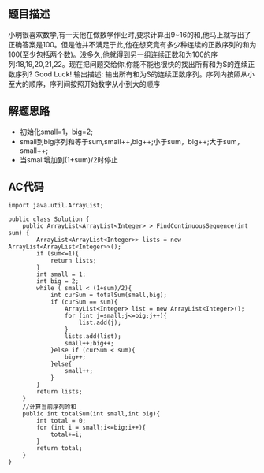 ## 题目描述
小明很喜欢数学,有一天他在做数学作业时,要求计算出9~16的和,他马上就写出了正确答案是100。但是他并不满足于此,他在想究竟有多少种连续的正数序列的和为100(至少包括两个数)。没多久,他就得到另一组连续正数和为100的序列:18,19,20,21,22。现在把问题交给你,你能不能也很快的找出所有和为S的连续正数序列? Good Luck!
输出描述:
输出所有和为S的连续正数序列。序列内按照从小至大的顺序，序列间按照开始数字从小到大的顺序

## 解题思路
* 初始化small=1，big=2;
* small到big序列和等于sum,small++,big++;小于sum，big++;大于sum，small++;
* 当small增加到(1+sum)/2时停止

## AC代码
```
import java.util.ArrayList;

public class Solution {
    public ArrayList<ArrayList<Integer> > FindContinuousSequence(int sum) {
        ArrayList<ArrayList<Integer>> lists = new ArrayList<ArrayList<Integer>>();
        if (sum<=1){
            return lists;
        }
        int small = 1;
        int big = 2;
        while ( small < (1+sum)/2){
            int curSum = totalSum(small,big);
            if (curSum == sum){
                ArrayList<Integer> list = new ArrayList<Integer>();
                for (int j=small;j<=big;j++){
                    list.add(j);
                }
                lists.add(list);
                small++;big++;
            }else if (curSum < sum){
                big++;
            }else{
                small++;
            }
        }
        return lists;
    }
    //计算当前序列的和
    public int totalSum(int small,int big){
        int total = 0;
        for (int i = small;i<=big;i++){
            total+=i;
        }
        return total;
    }   
}
```